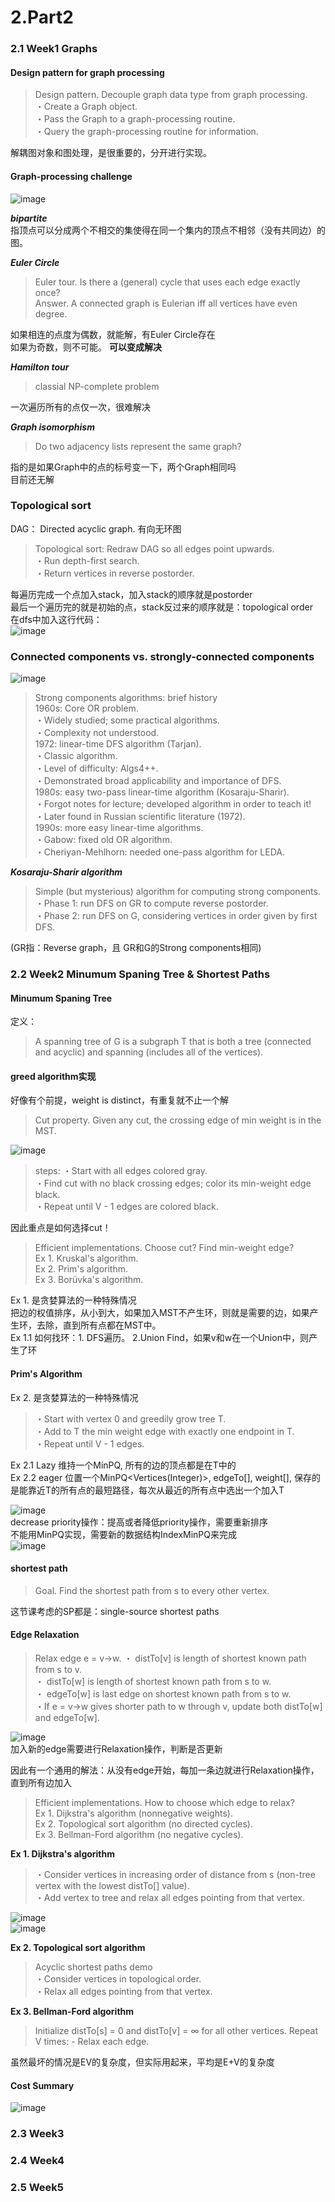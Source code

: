 # 2.Part2

### 2.1 Week1 Graphs

#### Design pattern for graph processing
>Design pattern. Decouple graph data type from graph processing.  
・Create a Graph object.  
・Pass the Graph to a graph-processing routine.  
・Query the graph-processing routine for information.  

解耦图对象和图处理，是很重要的，分开进行实现。  

#### Graph-processing challenge
![image](https://github.com/CoderOrigin/Algorithm-Keep-Learning/blob/master/CourseraPricetonAlgorithm/Images/GraphProcessingProblems.png)   

***bipartite***  
指顶点可以分成两个不相交的集使得在同一个集内的顶点不相邻（没有共同边）的图。  

***Euler Circle***  
>Euler tour. Is there a (general) cycle that uses each edge exactly once?  
Answer. A connected graph is Eulerian iff all vertices have even degree.  

如果相连的点度为偶数，就能解，有Euler Circle存在  
如果为奇数，则不可能。  **可以变成解决**  

***Hamilton tour***   
> classial NP-complete problem  

一次遍历所有的点仅一次，很难解决  

***Graph isomorphism***   
> Do two adjacency lists represent the same graph?   

指的是如果Graph中的点的标号变一下，两个Graph相同吗  
目前还无解  

### Topological sort
DAG： Directed acyclic graph. 有向无环图  
>Topological sort: Redraw DAG so all edges point upwards.  
・Run depth-first search.  
・Return vertices in reverse postorder.  

每遍历完成一个点加入stack，加入stack的顺序就是postorder  
最后一个遍历完的就是初始的点，stack反过来的顺序就是：topological order  
在dfs中加入这行代码：  
![image](https://github.com/CoderOrigin/Algorithm-Keep-Learning/blob/master/CourseraPricetonAlgorithm/Images/postorder.png) 

### Connected components vs. strongly-connected components
![image](https://github.com/CoderOrigin/Algorithm-Keep-Learning/blob/master/CourseraPricetonAlgorithm/Images/strongly-connectedComponents.png)  

>Strong components algorithms: brief history  
 1960s: Core OR problem.  
・Widely studied; some practical algorithms.  
・Complexity not understood.  
1972: linear-time DFS algorithm (Tarjan).  
・Classic algorithm.  
・Level of difficulty: Algs4++.  
・Demonstrated broad applicability and importance of DFS.  
1980s: easy two-pass linear-time algorithm (Kosaraju-Sharir).  
・Forgot notes for lecture; developed algorithm in order to teach it!   
・Later found in Russian scientific literature (1972).  
1990s: more easy linear-time algorithms.  
・Gabow: fixed old OR algorithm.  
・Cheriyan-Mehlhorn: needed one-pass algorithm for LEDA.  

***Kosaraju-Sharir algorithm***  
>Simple (but mysterious) algorithm for computing strong components.  
・Phase 1: run DFS on GR to compute reverse postorder.  
・Phase 2: run DFS on G, considering vertices in order given by first DFS.  

(GR指：Reverse graph，且 GR和G的Strong components相同)
### 2.2 Week2 Minumum Spaning Tree & Shortest Paths

#### Minumum Spaning Tree
定义：  
>A spanning tree of G is a subgraph T that is both a tree (connected and acyclic) and spanning (includes all of the vertices).  
 
#### greed algorithm实现  
好像有个前提，weight is distinct，有重复就不止一个解  
>Cut property. Given any cut, the crossing edge of min weight is in the MST.

![image](https://github.com/CoderOrigin/Algorithm-Keep-Learning/blob/master/CourseraPricetonAlgorithm/Images/cutProperty.png)  
>steps:
・Start with all edges colored gray.  
・Find cut with no black crossing edges; color its min-weight edge black.  
・Repeat until V - 1 edges are colored black.  

因此重点是如何选择cut！
>Efficient implementations. Choose cut? Find min-weight edge?  
Ex 1. Kruskal's algorithm.   
Ex 2. Prim's algorithm.   
Ex 3. Borüvka's algorithm.  

Ex 1. 是贪婪算法的一种特殊情况  
把边的权值排序，从小到大，如果加入MST不产生环，则就是需要的边，如果产生环，去除，直到所有点都在MST中。  
Ex 1.1 如何找环：1. DFS遍历。 2.Union Find，如果v和w在一个Union中，则产生了环

#### Prim's Algorithm 
Ex 2. 是贪婪算法的一种特殊情况   
>・Start with vertex 0 and greedily grow tree T.  
・Add to T the min weight edge with exactly one endpoint in T.  
・Repeat until V - 1 edges.  

Ex 2.1 Lazy 维持一个MinPQ<Edge>, 所有的边的顶点都是在T中的  
Ex 2.2 eager 位置一个MinPQ<Vertices(Integer)>, edgeTo[], weight[], 保存的是能靠近T的所有点的最短路径，每次从最近的所有点中选出一个加入T  

![image](https://github.com/CoderOrigin/Algorithm-Keep-Learning/blob/master/CourseraPricetonAlgorithm/Images/eager.png)  
decrease priority操作：提高或者降低priority操作，需要重新排序  
不能用MinPQ实现，需要新的数据结构IndexMinPQ来完成  
![image](https://github.com/CoderOrigin/Algorithm-Keep-Learning/blob/master/CourseraPricetonAlgorithm/Images/IndexMinPQ.png)  

#### shortest path
>Goal. Find the shortest path from s to every other vertex.  

这节课考虑的SP都是：single-source shortest paths

#### Edge Relaxation

>Relax edge e = v→w.
・ distTo\[v] is length of shortest known path from s to v.  
・ distTo\[w] is length of shortest known path from s to w.  
・ edgeTo\[w] is last edge on shortest known path from s to w.  
・If e = v→w gives shorter path to w through v, update both distTo\[w] and edgeTo\[w].  

![image](https://github.com/CoderOrigin/Algorithm-Keep-Learning/blob/master/CourseraPricetonAlgorithm/Images/relaxation.png)  
加入新的edge需要进行Relaxation操作，判断是否更新  

因此有一个通用的解法：从没有edge开始，每加一条边就进行Relaxation操作，直到所有边加入  
>Efficient implementations. How to choose which edge to relax?  
Ex 1. Dijkstra's algorithm (nonnegative weights).  
Ex 2. Topological sort algorithm (no directed cycles).  
Ex 3. Bellman-Ford algorithm (no negative cycles).  

**Ex 1. Dijkstra's algorithm**  
>・Consider vertices in increasing order of distance from s (non-tree vertex with the lowest distTo[] value).  
・Add vertex to tree and relax all edges pointing from that vertex.   

![image](https://github.com/CoderOrigin/Algorithm-Keep-Learning/blob/master/CourseraPricetonAlgorithm/Images/dijkstrasAlgorithm.png)  
![image](https://github.com/CoderOrigin/Algorithm-Keep-Learning/blob/master/CourseraPricetonAlgorithm/Images/dijkstrasRelaxation.png)  

**Ex 2. Topological sort algorithm**
>Acyclic shortest paths demo  
 ・Consider vertices in topological order.  
 ・Relax all edges pointing from that vertex.  
 
**Ex 3. Bellman-Ford algorithm**
>Initialize distTo\[s] = 0 and distTo\[v] = ∞ for all other vertices.
 Repeat V times: - Relax each edge.  
 
 虽然最坏的情况是EV的复杂度，但实际用起来，平均是E+V的复杂度  
 
#### Cost Summary
![image](https://github.com/CoderOrigin/Algorithm-Keep-Learning/blob/master/CourseraPricetonAlgorithm/Images/CostSummary.png)  

### 2.3 Week3
### 2.4 Week4
### 2.5 Week5
